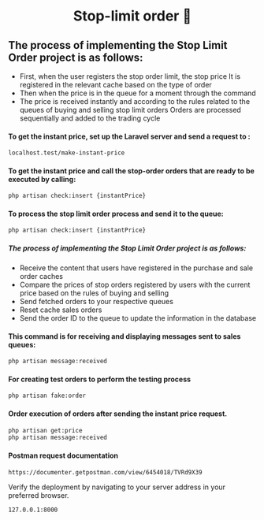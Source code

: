 <h1 align="center">Stop-limit order 🎯</h1>


## The process of implementing the Stop Limit Order project is as follows:
- First, when the user registers the stop order limit, the stop price
It is registered in the relevant cache based on the type of order
- Then when the price is in the queue for a moment through the command
- The price is received instantly and according to the rules related to the queues of buying and selling stop limit orders
Orders are processed sequentially and added to the trading cycle

#### To get the instant price, set up the Laravel server and send a request to :

```sh
localhost.test/make-instant-price
```

#### To get the instant price and call the stop-order orders that are ready to be executed by calling:

```sh
php artisan check:insert {instantPrice}
```
#### To process the stop limit order process and send it to the queue:

```sh
php artisan check:insert {instantPrice}
```
##### The process of implementing the Stop Limit Order project is as follows:
- Receive the content that users have registered in the purchase and sale order caches
- Compare the prices of stop orders registered by users with the current price based on the rules of buying and selling
- Send fetched orders to your respective queues
- Reset cache sales orders
- Send the order ID to the queue to update the information in the database

#### This command is for receiving and displaying messages sent to sales queues:

```sh
php artisan message:received
```

#### For creating test orders to perform the testing process
```sh
php artisan fake:order
```
#### Order execution of orders after sending the instant price request.
```sh
php artisan get:price
php artisan message:received
```

#### Postman request documentation
```sh
https://documenter.getpostman.com/view/6454018/TVRd9X39
```

Verify the deployment by navigating to your server address in
your preferred browser.

```sh
127.0.0.1:8000
```
